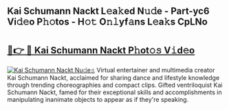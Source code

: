 ## Kai Schumann Nackt L𝚎a𝚔ed N𝚞𝚍e - Part-yc6 Vi𝚍𝚎o P𝚑𝚘tos - H𝚘𝚝 O𝚗𝚕yf𝚊ns L𝚎a𝚔s CpLNo

# <h2><a href="http://kfc8kyn.oniu.top/?m=Kai+Schumann+Nackt">🔗👉 🔴 Kai Schumann Nackt P𝚑ot𝚘𝚜 V𝚒d𝚎o</a></h2>

[![Kai Schumann Nackt Nu𝚍e𝚜](https://i.imgur.com/0qMVB7G.gif)](http://kfc8kyn.oniu.top/?m=Kai+Schumann+Nackt)
Virtual entertainer and multimedia creator Kai Schumann Nackt, acclaimed for sharing dance and lifestyle knowledge through trending choreographies and compact clips. Gifted ventriloquist Kai Schumann Nackt, famed for their exceptional skills and accomplishments in manipulating inanimate objects to appear as if they're speaking.  
